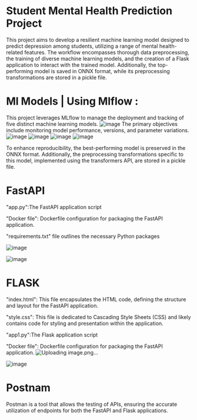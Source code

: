 # Student Mental Health Prediction Project


This project aims to develop a resilient machine learning model designed to predict depression among students, utilizing a range of mental health-related features. 
The workflow encompasses thorough data preprocessing, the training of diverse machine learning models, and the creation of a Flask application to interact with the trained model.
Additionally, the top-performing model is saved in ONNX format, while its preprocessing transformations are stored in a pickle file.
# Ml Models |	Using Mlflow :
This project leverages MLflow to manage the deployment and tracking of five distinct machine learning models. 
![image](https://github.com/soukaina-sta/Assignment-Mlflow/assets/75736345/fd72e18f-a911-4a20-9561-f6b8057bcba6)
The primary objectives include monitoring model performance, versions, and parameter variations. 
![image](https://github.com/soukaina-sta/Assignment-Mlflow/assets/75736345/f04e693c-1b8c-4b25-9b58-edce26c5c949)
![image](https://github.com/soukaina-sta/Assignment-Mlflow/assets/75736345/8ff51a78-74cd-439a-baa1-4646424eff71)
![image](https://github.com/soukaina-sta/Assignment-Mlflow/assets/75736345/4d87314e-8fa7-445b-b781-211663f23f98)
![image](https://github.com/soukaina-sta/Assignment-Mlflow/assets/75736345/807d4412-403d-4999-baa7-2d0270612ebb)

To enhance reproducibility, the best-performing model is preserved in the ONNX format. Additionally, the preprocessing transformations specific to this model, implemented using the transformers API, are stored in a pickle file.

# FastAPI

"app.py":The FastAPI application script

"Docker file": Dockerfile configuration for packaging the FastAPI application.

"requirements.txt" file outlines the necessary Python packages

![image](https://github.com/soukaina-sta/Assignment-Mlflow/assets/75736345/e8894b0e-0e1f-48a3-8c66-0ba98c090937)

![image](https://github.com/soukaina-sta/Assignment-Mlflow/assets/75736345/ef0caac4-c1fa-4eef-aded-24b7ed0e263c)


# FLASK
"index.html": This file encapsulates the HTML code, defining the structure and layout for the FastAPI application.

"style.css": This file is dedicated to Cascading Style Sheets (CSS) and likely contains code for styling and presentation within the application.

"app1.py":The Flask application script

"Docker file": Dockerfile configuration for packaging the FastAPI application.
![Uploading image.png…]()

![image](https://github.com/soukaina-sta/Assignment-Mlflow/assets/75736345/2f111c18-ae43-42f8-b953-e8c141f3375b)
# Postnam
Postman is a tool that allows the testing of APIs, ensuring the accurate utilization of endpoints for both the FastAPI and Flask applications.





